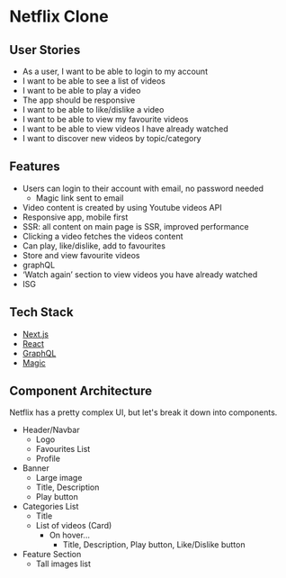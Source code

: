 # Netflix Clone

## User Stories

- As a user, I want to be able to login to my account
- I want to be able to see a list of videos
- I want to be able to play a video
- The app should be responsive
- I want to be able to like/dislike a video
- I want to be able to view my favourite videos
- I want to be able to view videos I have already watched
- I want to discover new videos by topic/category

## Features

- Users can login to their account with email, no password needed
  - Magic link sent to email
- Video content is created by using Youtube videos API
- Responsive app, mobile first
- SSR: all content on main page is SSR, improved performance
- Clicking a video fetches the videos content
- Can play, like/dislike, add to favourites
- Store and view favourite videos
- graphQL
- ‘Watch again’ section to view videos you have already watched
- ISG

## Tech Stack

- [Next.js](https://nextjs.org/)
- [React](https://reactjs.org/)
- [GraphQL](https://graphql.org/)
- [Magic](https://magic.link/)

## Component Architecture

Netflix has a pretty complex UI, but let's break it down into components.

- Header/Navbar
  - Logo
  - Favourites List
  - Profile
- Banner
  - Large image
  - Title, Description
  - Play button
- Categories List
  - Title
  - List of videos (Card)
    - On hover...
      - Title, Description, Play button, Like/Dislike button
- Feature Section
  - Tall images list

